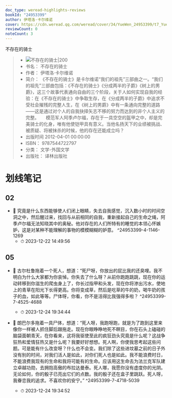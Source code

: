 ```yaml
---
doc_type: weread-highlights-reviews
bookId: "24953399"
author: 伊塔洛·卡尔维诺
cover: https://cdn.weread.qq.com/weread/cover/34/YueWen_24953399/t7_YueWen_24953399.jpg
reviewCount: 0
noteCount: 3
---
```

 不存在的骑士
> - ![ 不存在的骑士|200](https://cdn.weread.qq.com/weread/cover/34/YueWen_24953399/t7_YueWen_24953399.jpg)
> - 书名： 不存在的骑士
> - 作者： 伊塔洛·卡尔维诺
> - 简介： 《不存在的骑士》是卡尔维诺“我们的祖先”三部曲之一。“我们的祖先”三部曲包括：《不存在的骑士》《分成两半的子爵》《树上的男爵》，这三个故事代表通向自由的三个阶段，关于人如何实现自我的经验：在《不存在的骑士》中争取生存，在《分成两半的子爵》中追求不受社会摧残的完整人生，在《树上的男爵》中有一条通向完整的道路——这是通过对个人的自我抉择矢志不移的努力而达到的非个人主义的完整。　　模范军人阿季卢尔福，存在于一具空空的盔甲之中，却是完美骑士的化身，唯有他使铠甲具有意义。当他名扬天下的业绩被挑战、被质疑、将被抹杀的时候，他的存在还能成立吗？
> - 出版时间 2012-04-01 00:00:00
> - ISBN： 9787544722797
> - 分类： 文学-外国文学
> - 出版社： 译林出版社

# 划线笔记

## 02


- 📌 究竟是什么东西能够使人们闭上眼睛，失去自我感觉，沉入数小时的时间空洞之中，然后醒过来，找回与从前相同的自我，重新接起自己的生命之绳，阿季卢尔福无法知晓其中的奥秘。他对存在的人们所特有的睡觉的本领心怀嫉妒，这是对某种不能理解的事物的模模糊糊的妒意。 ^24953399-4-1146-1269
    - ⏱ 2023-12-22 14:49:56 
## 05


- 📌 古尔杜鲁拖着一个死人，想道：“死尸呀，你放出的屁比我的还臭哩。我不明白为什么大家都为你哀悼。你失去了什么呀？从前你跑跑跳跳，现在你的运动转移到你滋生的爬虫身上了，你长过指甲和头发，现在你将渗出污水，使地上的青草在阳光下长得更高。你将变成草，然后是吃草的牛的奶，喝牛奶的孩子的血，如此等等。尸体呀，你看，你不是活得比我强得多啦？ ^24953399-7-4525-4688
    - ⏱ 2023-12-24 19:34:44 

- 📌 朗巴尔多拖着一具尸体，想道：“死人呀，我跑呀跑，就是为了跑到这里来像你一样被人抓住脚后跟拖走。现在你眼睁睁地死不瞑目，你在石头上磕碰的脑袋面朝青天，在你看来，这将我驱使至此的疯狂劲头究竟是什么呢？这战争狂热和爱情狂热又是什么呢？我要好好想想。死人啊，你使我思考起这些问题。可是能有什么改变呀？什么也不会变。我们除了这些进坟墓之前的日子外没有别的时间，对我们活人是如此，对你们死人也是如此。我不能浪费时日，不能浪费我现有的生命和我将可能有的生命。应该用这生命去为法兰克军队建立卓越功勋，去拥抱高傲的布拉达曼泰。死人哪，我愿你没有虚度你的光阴。无论如何，你的骰子已亮出它们的点数。我的骰子还在盒子里跳跃。死人呀，我眷恋我的追求。不喜欢你的安宁。” ^24953399-7-4718-5039
    - ⏱ 2023-12-24 19:34:52 